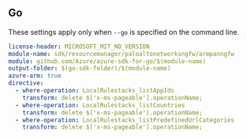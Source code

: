 ## Go

These settings apply only when `--go` is specified on the command line.

``` yaml $(go) && $(track2)
license-header: MICROSOFT_MIT_NO_VERSION
module-name: sdk/resourcemanager/paloaltonetworksngfw/armpanngfw
module: github.com/Azure/azure-sdk-for-go/$(module-name)
output-folder: $(go-sdk-folder)/$(module-name)
azure-arm: true
directive:
  - where-operation: LocalRulestacks_listAppIds
    transform: delete $['x-ms-pageable'].operationName;
  - where-operation: LocalRulestacks_listCountries
    transform: delete $['x-ms-pageable'].operationName;
  - where-operation: LocalRulestacks_listPredefinedUrlCategories
    transform: delete $['x-ms-pageable'].operationName;
```

